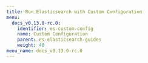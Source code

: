 ```yaml
---
title: Run Elasticsearch with Custom Configuration
menu:
  docs_v0.13.0-rc.0:
    identifier: es-custom-config
    name: Custom Configuration
    parent: es-elasticsearch-guides
    weight: 40
menu_name: docs_v0.13.0-rc.0
---
```

